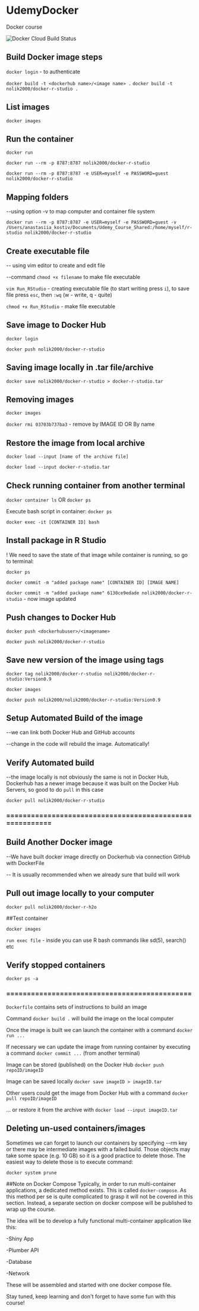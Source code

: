 # UdemyDocker
 Docker course

![Docker Cloud Build Status](https://img.shields.io/docker/cloud/build/nolik2000/docker-r-studio)

## Build Docker image steps

`docker login` - to authenticate

`docker build -t <dockerhub name>/<image name> .`
`docker build -t nolik2000/docker-r-studio .` 

## List images
`docker images`

## Run the container
`docker run`

`docker run --rm -p 8787:8787 nolik2000/docker-r-studio`

`docker run --rm -p 8787:8787 -e USER=myself -e PASSWORD=guest nolik2000/docker-r-studio`

## Mapping folders
--using option -v to map computer and container file system

`docker run --rm -p 8787:8787 -e USER=myself -e PASSWORD=guest -v /Users/anastasiia_kostiv/Documents/Udemy_Course_Shared:/home/myself/r-studio nolik2000/docker-r-studio`

## Create executable file
-- using vim editor to create and edit file

--command `chmod +x filename` to make file executable

`vim Run_RStudio` - creating executable file (to start writing press `i`), to save file press `esc`, then `:wq` (w - write, q - quite)

`chmod +x Run_RStudio` - make file executable

## Save image to Docker Hub
`docker login`

`docker push nolik2000/docker-r-studio`

## Saving image locally in .tar file/archive

`docker save nolik2000/docker-r-studio > docker-r-studio.tar`

## Removing images
`docker images`

`docker rmi 03703b737ba3` - remove by IMAGE ID OR By name


## Restore the image from local archive
`docker load --input [name of the archive file]`

`docker load --input docker-r-studio.tar`


## Check running container from another terminal
`docker container ls` OR `docker ps`

Execute bash script in container:
`docker ps`

`docker exec -it [CONTAINER ID] bash`

## Install package in R Studio
! We need to save the state of that image while container is running, so go to terminal:

`docker ps`

`docker commit -m "added package name" [CONTAINER ID] [IMAGE NAME]`

`docker commit -m "added package name" 6130ce9edade nolik2000/docker-r-studio` - now image updated


## Push changes to Docker Hub
`docker push <dockerhubuser>/<imagename>`

`docker push nolik2000/docker-r-studio` 

## Save new version of the image using tags

`docker tag nolik2000/docker-r-studio nolik2000/docker-r-studio:Version0.9`

`docker images`

`docker push nolik2000/nolik2000/docker-r-studio:Version0.9`


## Setup Automated Build of the image
--we can link both Docker Hub and GitHub accounts

--change in the code will rebuild the image. Automatically!

## Verify Automated build
--the image locally is not obviously the same is not in Docker Hub, Dockerhub has a newer image because it was built on the Docker Hub Servers, so good to do `pull` in this case

`docker pull nolik2000/docker-r-studio`

### ========================================================

## Build Another Docker image

--We have built docker image directly on Dockerhub via connection GitHub with DockerFile

-- It is usually recommended when we already sure that build will work

## Pull out image locally to your computer
 `docker pull nolik2000/docker-r-h2o`

##Test container

`docker images`

`run exec file` - inside you can use R bash commands like sd(5), search() etc

## Verify stopped containers

`docker ps -a`


### =============================================

`Dockerfile` contains sets of instructions to build an image

Command `docker build .` will build the image on the local computer

Once the image is built we can launch the container with a command `docker run ...`

If necessary we can update the image from running container by executing a command `docker commit ...` (from another terminal)

Image can be stored (published) on the Docker Hub `docker push repoID/imageID`

Image can be saved locally `docker save imageID > imageID.tar`

Other users could get the image from Docker Hub with a command `docker pull repoID/imageID`

... or restore it from the archive with `docker load --input imageID.tar`

## Deleting un-used containers/images

Sometimes we can forget to launch our containers by specifying --rm key or there may be intermediate images with a failed build. Those objects may take some space (e.g. 10 GB) so it is a good practice to delete those. The easiest way to delete those is to execute command:

`docker system prune`


##Note on Docker Compose
Typically, in order to run multi-container applications, a dedicated method exists. This is called `docker-compose`. As this method per se is quite complicated to grasp it will not be covered in this section. Instead, a separate section on docker compose will be published to wrap up the course.

The idea will be to develop a fully functional multi-container application like this:

-Shiny App

-Plumber API

-Database

-Network

These will be assembled and started with one docker compose file.

Stay tuned, keep learning and don't forget to have some fun with this course!